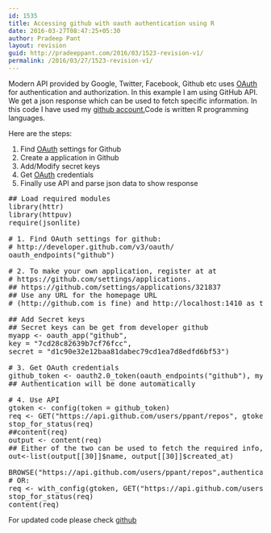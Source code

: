 ```yaml
---
id: 1535
title: Accessing github with oauth authentication using R
date: 2016-03-27T08:47:25+05:30
author: Pradeep Pant
layout: revision
guid: http://pradeeppant.com/2016/03/1523-revision-v1/
permalink: /2016/03/27/1523-revision-v1/
---
```

Modern API provided by Google, Twitter, Facebook, Github etc uses [OAuth](http://oauth.net/) for authentication and authorization. In this example I am using GitHub API. We get a json response which can be used to fetch specific information. In this code I have used my [github account.](https://api.github.com/users/ppant/repos)Code is written R programming languages.

Here are the steps:  
1. Find [OAuth](http://oauth.net/) settings for Github  
2. Create a application in Github  
3. Add/Modify secret keys  
4. Get [OAuth](http://oauth.net/) credentials  
5. Finally use API and parse json data to show response

<!--?prettify linenums=true?-->

<pre class="prettyprint">## Load required modules
library(httr)
library(httpuv)
require(jsonlite)

# 1. Find OAuth settings for github:
# http://developer.github.com/v3/oauth/
oauth_endpoints("github")

# 2. To make your own application, register at at
# https://github.com/settings/applications.
## https://github.com/settings/applications/321837
## Use any URL for the homepage URL
# (http://github.com is fine) and http://localhost:1410 as the callback url. You will need httpuv

## Add Secret keys
## Secret keys can be get from developer github
myapp &lt;- oauth_app("github",
key = "7cd28c82639b7cf76fcc",
secret = "d1c90e32e12baa81dabec79cd1ea7d8edfd6bf53")

# 3. Get OAuth credentials
github_token &lt;- oauth2.0_token(oauth_endpoints("github"), myapp)
## Authentication will be done automatically

# 4. Use API
gtoken &lt;- config(token = github_token)
req &lt;- GET("https://api.github.com/users/ppant/repos", gtoken)
stop_for_status(req)
##content(req)
output &lt;- content(req)
## Either of the two can be used to fetch the required info, name and date created of repo ProgrammingAssignment3
out&lt;-list(output[[30]]$name, output[[30]]$created_at)

BROWSE("https://api.github.com/users/ppant/repos",authenticate("Access Token","x-oauth-basic","basic"))
# OR:
req &lt;- with_config(gtoken, GET("https://api.github.com/users/ppant/repos"))
stop_for_status(req)
content(req)
</pre>

For updated code please check [github](https://github.com/ppant/)